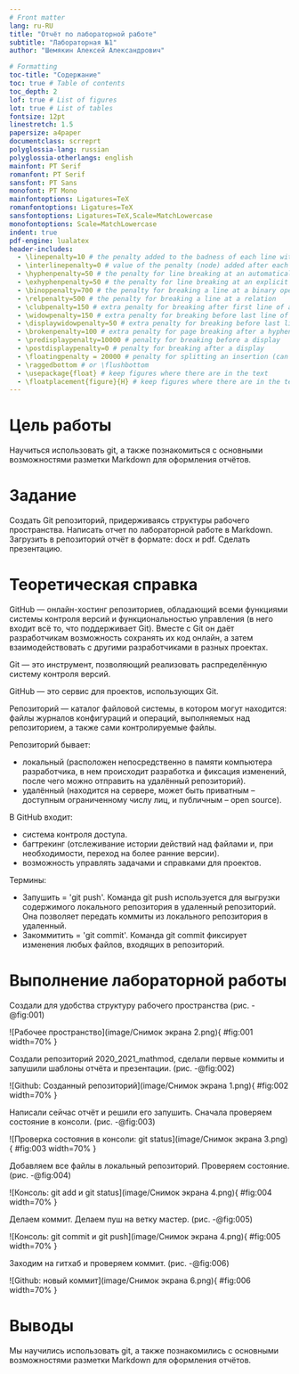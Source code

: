 ```yaml
---
# Front matter
lang: ru-RU
title: "Отчёт по лабораторной работе"
subtitle: "Лабораторная №1"
author: "Шемякин Алексей Александрович"

# Formatting
toc-title: "Содержание"
toc: true # Table of contents
toc_depth: 2
lof: true # List of figures
lot: true # List of tables
fontsize: 12pt
linestretch: 1.5
papersize: a4paper
documentclass: scrreprt
polyglossia-lang: russian
polyglossia-otherlangs: english
mainfont: PT Serif
romanfont: PT Serif
sansfont: PT Sans
monofont: PT Mono
mainfontoptions: Ligatures=TeX
romanfontoptions: Ligatures=TeX
sansfontoptions: Ligatures=TeX,Scale=MatchLowercase
monofontoptions: Scale=MatchLowercase
indent: true
pdf-engine: lualatex
header-includes:
  - \linepenalty=10 # the penalty added to the badness of each line within a paragraph (no associated penalty node) Increasing the value makes tex try to have fewer lines in the paragraph.
  - \interlinepenalty=0 # value of the penalty (node) added after each line of a paragraph.
  - \hyphenpenalty=50 # the penalty for line breaking at an automatically inserted hyphen
  - \exhyphenpenalty=50 # the penalty for line breaking at an explicit hyphen
  - \binoppenalty=700 # the penalty for breaking a line at a binary operator
  - \relpenalty=500 # the penalty for breaking a line at a relation
  - \clubpenalty=150 # extra penalty for breaking after first line of a paragraph
  - \widowpenalty=150 # extra penalty for breaking before last line of a paragraph
  - \displaywidowpenalty=50 # extra penalty for breaking before last line before a display math
  - \brokenpenalty=100 # extra penalty for page breaking after a hyphenated line
  - \predisplaypenalty=10000 # penalty for breaking before a display
  - \postdisplaypenalty=0 # penalty for breaking after a display
  - \floatingpenalty = 20000 # penalty for splitting an insertion (can only be split footnote in standard LaTeX)
  - \raggedbottom # or \flushbottom
  - \usepackage{float} # keep figures where there are in the text
  - \floatplacement{figure}{H} # keep figures where there are in the text
---
```


# Цель работы

Научиться использовать git, а также познакомиться
с основными возможностями разметки Markdown для оформления отчётов.

# Задание

Создать Git репозиторий, придерживаясь структуры рабочего пространства.
Написать отчет по лабораторной работе в Markdown. 
Загрузить в репозиторий отчёт в формате: docx и pdf. 
Сделать презентацию.

# Теоретическая справка

GitHub — онлайн-хостинг репозиториев, обладающий всеми функциями системы контроля версий и функциональностью управления (в него входит всё то, что поддерживает Git). Вместе с Git он даёт разработчикам возможность сохранять их код онлайн, а затем взаимодействовать с другими разработчиками в разных проектах.

Git — это инструмент, позволяющий реализовать распределённую систему контроля версий.

GitHub — это сервис для проектов, использующих Git.

Репозиторий — каталог файловой системы, в котором могут находится: файлы журналов конфигураций и операций, выполняемых над репозиторием, а также сами контролируемые файлы.

Репозиторий бывает:

- локальный (расположен непосредственно в памяти компьютера разработчика, в нем происходит разработка и фиксация изменений, после чего можно отправить на удалённый репозиторий).
- удалённый (находится на сервере, может быть приватным – доступным ограниченному числу лиц, и публичным – open source).

В GitHub входит:

- система контроля доступа.
- багтрекинг (отслеживание истории действий над файлами и, при необходимости, переход на более ранние версии).
- возможность управлять задачами и справками для проектов.

Термины:

 - Запушить = 'git push'. Команда git push используется для выгрузки содержимого локального репозитория в удаленный репозиторий. Она позволяет передать коммиты из локального репозитория в удаленный.
 - Закоммитить = 'git commit'. Команда git commit фиксирует изменения любых файлов, входящих в репозиторий.

# Выполнение лабораторной работы

Создали для удобства структуру рабочего пространства (рис. -@fig:001)

![Рабочее пространство](image/Снимок экрана 2.png){ #fig:001 width=70% }

Создали репозиторий 2020_2021_mathmod, сделали первые коммиты и запушили шаблоны отчёта и презентации.  (рис. -@fig:002)

![Github: Созданный репозиторий](image/Снимок экрана 1.png){ #fig:002 width=70% }

Написали сейчас отчёт и решили его запушить. Сначала проверяем состояние в консоли. (рис. -@fig:003)

![Проверка состояния в консоли: git status](image/Снимок экрана 3.png){ #fig:003 width=70% }

Добавляем все файлы в локальный репозиторий. Проверяем состояние. (рис. -@fig:004)

![Консоль: git add и git status](image/Снимок экрана 4.png){ #fig:004 width=70% }

Делаем коммит. Делаем пуш на ветку мастер. (рис. -@fig:005)

![Консоль: git commit и git push](image/Снимок экрана 4.png){ #fig:005 width=70% }

Заходим на гитхаб и проверяем коммит. (рис. -@fig:006)

![Github: новый коммит](image/Снимок экрана 6.png){ #fig:006 width=70% }

# Выводы

Мы научились использовать git, а также познакомились
с основными возможностями разметки Markdown для оформления отчётов.

